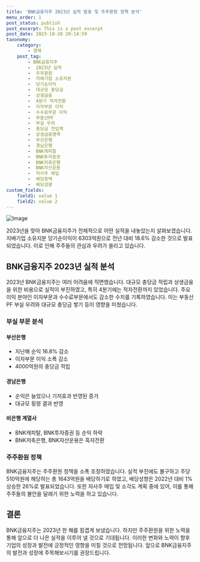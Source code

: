```yaml
---
title: 'BNK금융지주 2023년 실적 발표 및 주주환원 정책 분석'
menu_order: 1
post_status: publish
post_excerpt: This is a post excerpt
post_date: 2023-10-20 20:14:59
taxonomy:
    category:
        - 경제
    post_tag:
        - BNK금융지주
        -  2023년 실적
        -  주주환원
        -  지배기업 소유지분
        -  당기순이익
        -  대규모 충당금
        -  상생금융
        -  4분기 적자전환
        -  이자부문 이익
        -  수수료부문 이익
        -  부동산PF
        -  부실 우려
        -  충당금 전입액
        -  상생금융명목
        -  부산은행
        -  경남은행
        -  BNK캐피탈
        -  BNK투자증권
        -  BNK저축은행
        -  BNK자산운용
        -  자사주 매입
        -  배당총액
        -  배당성향
custom_fields:
    field1: value 1
    field2: value 2
---
```


![Image](https://imgnews.pstatic.net/image/648/2024/02/06/0000023167_001_20240206180001717.jpg?type=w647)


2023년을 맞아 BNK금융지주가 전체적으로 어떤 실적을 내놓았는지 살펴보겠습니다. 지배기업 소유지분 당기순이익이 6303억원으로 전년 대비 18.6% 감소한 것으로 발표되었습니다. 이로 인해 주주들의 관심과 우려가 쏠리고 있습니다. 

## BNK금융지주 2023년 실적 분석
2023년 BNK금융지주는 여러 어려움에 직면했습니다. 대규모 충당금 적립과 상생금융을 위한 비용으로 실적이 부진하였고, 특히 4분기에는 적자전환까지 있었습니다. 주요 이익 분야인 이자부문과 수수료부문에서도 감소한 수치를 기록하였습니다. 이는 부동산PF 부실 우려와 대규모 충당금 쌓기 등이 영향을 미쳤습니다.

### 부실 부문 분석
#### 부산은행
- 지난해 순익 16.8% 감소
- 이자부문 이익 소폭 감소
- 4000억원의 충당금 적립

#### 경남은행
- 순익은 늘었으나 기저효과 반영된 증가
- 대규모 횡령 결과 반영

#### 비은행 계열사
- BNK캐피탈, BNK투자증권 등 순익 하락
- BNK저축은행, BNK자산운용은 흑자전환

### 주주환원 정책
BNK금융지주는 주주환원 정책을 소폭 조정하였습니다. 실적 부진에도 불구하고 주당 510억원에 해당하는 총 1643억원을 배당하기로 하였고, 배당성향은 2022년 대비 1% 상승한 26%로 발표되었습니다. 또한 자사주 매입 및 소각도 계획 중에 있어, 이를 통해 주주들의 불안을 달래기 위한 노력을 하고 있습니다. 

## 결론
BNK금융지주는 2023년 한 해를 힘겹게 보냈습니다. 하지만 주주환원을 위한 노력을 통해 앞으로 더 나은 실적을 이루어 낼 것으로 기대됩니다. 이러한 변화와 노력이 향후 기업의 성장과 발전에 긍정적인 영향을 미칠 것으로 전망됩니다. 앞으로 BNK금융지주의 발전과 성장에 주목해보시기를 권장드립니다.
